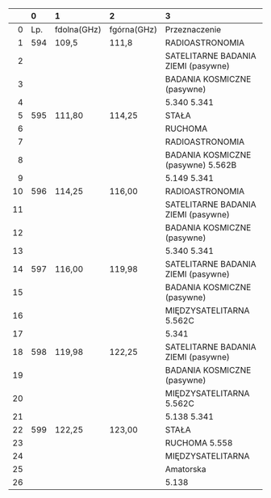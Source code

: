 |    | 0   | 1           | 2           | 3                                   |
|---:|:----|:------------|:------------|:------------------------------------|
|  0 | Lp. | fdolna(GHz) | fgórna(GHz) | Przeznaczenie                       |
|  1 | 594 | 109,5       | 111,8       | RADIOASTRONOMIA                     |
|  2 |     |             |             | SATELITARNE BADANIA ZIEMI (pasywne) |
|  3 |     |             |             | BADANIA KOSMICZNE (pasywne)         |
|  4 |     |             |             | 5.340 5.341                         |
|  5 | 595 | 111,80      | 114,25      | STAŁA                               |
|  6 |     |             |             | RUCHOMA                             |
|  7 |     |             |             | RADIOASTRONOMIA                     |
|  8 |     |             |             | BADANIA KOSMICZNE (pasywne) 5.562B  |
|  9 |     |             |             | 5.149 5.341                         |
| 10 | 596 | 114,25      | 116,00      | RADIOASTRONOMIA                     |
| 11 |     |             |             | SATELITARNE BADANIA ZIEMI (pasywne) |
| 12 |     |             |             | BADANIA KOSMICZNE (pasywne)         |
| 13 |     |             |             | 5.340 5.341                         |
| 14 | 597 | 116,00      | 119,98      | SATELITARNE BADANIA ZIEMI (pasywne) |
| 15 |     |             |             | BADANIA KOSMICZNE (pasywne)         |
| 16 |     |             |             | MIĘDZYSATELITARNA 5.562C            |
| 17 |     |             |             | 5.341                               |
| 18 | 598 | 119,98      | 122,25      | SATELITARNE BADANIA ZIEMI (pasywne) |
| 19 |     |             |             | BADANIA KOSMICZNE (pasywne)         |
| 20 |     |             |             | MIĘDZYSATELITARNA 5.562C            |
| 21 |     |             |             | 5.138 5.341                         |
| 22 | 599 | 122,25      | 123,00      | STAŁA                               |
| 23 |     |             |             | RUCHOMA 5.558                       |
| 24 |     |             |             | MIĘDZYSATELITARNA                   |
| 25 |     |             |             | Amatorska                           |
| 26 |     |             |             | 5.138                               |